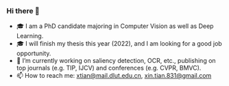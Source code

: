 ### Hi there 👋
- 🎓 I am a PhD candidate majoring in Computer Vision as well as Deep Learning. 
- 🎓 I will finish my thesis this year (2022), and I am looking for a good job opportunity.
- 🔭 I’m currently working on saliency detection, OCR, etc., publishing on top journals (e.g. TIP, IJCV) and conferences (e.g. CVPR, BMVC).
- 📫 How to reach me: xtian@mail.dlut.edu.cn, xin.tian.831@gmail.com

<!--
**GrassBro/GrassBro** is a ✨ _special_ ✨ repository because its `README.md` (this file) appears on your GitHub profile.

Here are some ideas to get you started:

- 🔭 I’m currently working on computer vision, including saliency detection, OCR, etc.
- 🌱 I’m currently learning ...
- 👯 I’m looking to collaborate on ...
- 🤔 I’m looking for help with ...
- 💬 Ask me about ...
- 📫 How to reach me: ...
- 😄 Pronouns: ...
- ⚡ Fun fact: ...
-->
